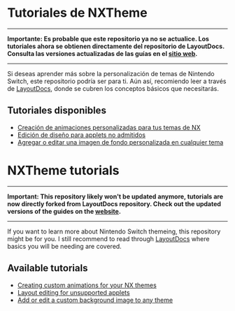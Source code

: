 # Tutoriales de NXTheme

---

**Importante: Es probable que este repositorio ya no se actualice. Los tutoriales ahora se obtienen directamente del repositorio de LayoutDocs. Consulta las versiones actualizadas de las guías en el [sitio web](https://layoutdocs.themezer.net).**

---

Si deseas aprender más sobre la personalización de temas de Nintendo Switch, este repositorio podría ser para ti. Aún así, recomiendo leer a través de [LayoutDocs](https://layoutdocs.themezer.net), donde se cubren los conceptos básicos que necesitarás.

## Tutoriales disponibles

- [Creación de animaciones personalizadas para tus temas de NX](https://github.com/ElGatoFiestero/NXTheme-tutoriales/blob/main/anims/tuto_anims.md)
- [Edición de diseño para applets no admitidos](https://github.com/ElGatoFiestero/NXTheme-tutorials/blob/main/layouts/uns_applets/uns_applets.md)
- [Agregar o editar una imagen de fondo personalizada en cualquier tema](https://github.com/ElGatoFiestero/NXTheme-tutorials/blob/main/layouts/custom-bg.md)



# NXTheme tutorials

---

**Important: This repository likely won't be updated anymore, tutorials are now directly forked from LayoutDocs repository. Check out the updated versions of the guides on the [website](https://layoutdocs.themezer.net).**

---

If you want to learn more about Nintendo Switch themeing, this repository might be for you. I still recommend to read through [LayoutDocs](https://layoutdocs.themezer.net) where basics you will be needing are covered.

## Available tutorials

- [Creating custom animations for your NX themes](https://github.com/Kalyvara/NXTheme-tutorials/blob/main/anims/tuto_anims.md)
- [Layout editing for unsupported applets](https://github.com/Kalyvara/NXTheme-tutorials/blob/main/layouts/uns_applets/uns_applets.md)
- [Add or edit a custom background image to any theme](https://github.com/Kalyvara/NXTheme-tutorials/blob/main/layouts/custom-bg.md)
